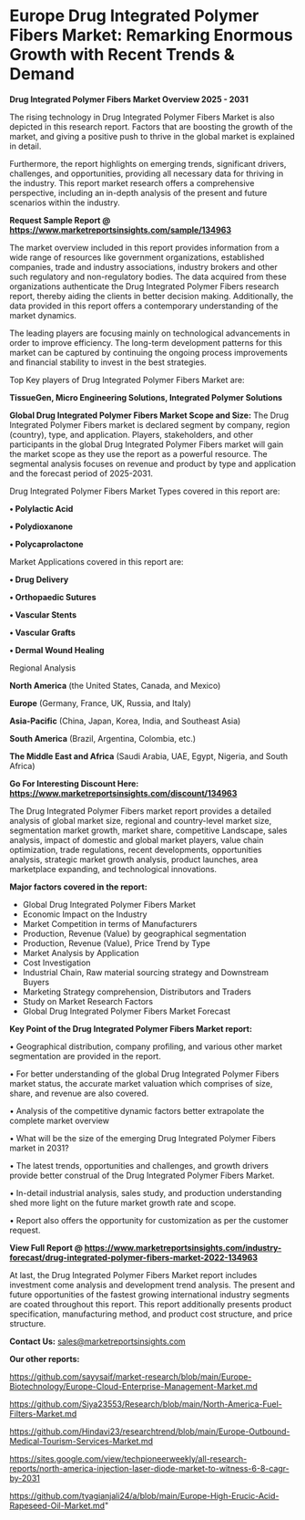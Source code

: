 # Europe Drug Integrated Polymer Fibers Market: Remarking Enormous Growth with Recent Trends & Demand

<Strong> Drug Integrated Polymer Fibers Market Overview 2025 - 2031</strong>

The rising technology in Drug Integrated Polymer Fibers Market is also depicted in this research report. Factors that are boosting the growth of the market, and giving a positive push to thrive in the global market is explained in detail.

Furthermore, the report highlights on emerging trends, significant drivers, challenges, and opportunities, providing all necessary data for thriving in the industry. This report market research offers a comprehensive perspective, including an in-depth analysis of the present and future scenarios within the industry.

<strong>Request Sample Report @ <a href=https://www.marketreportsinsights.com/sample/134963>https://www.marketreportsinsights.com/sample/134963</a></strong>

The market overview included in this report provides information from a wide range of resources like government organizations, established companies, trade and industry associations, industry brokers and other such regulatory and non-regulatory bodies. The data acquired from these organizations authenticate the Drug Integrated Polymer Fibers research report, thereby aiding the clients in better decision making. Additionally, the data provided in this report offers a contemporary understanding of the market dynamics.

The leading players are focusing mainly on technological advancements in order to improve efficiency. The long-term development patterns for this market can be captured by continuing the ongoing process improvements and financial stability to invest in the best strategies.

Top Key players of Drug Integrated Polymer Fibers Market are:

<strong>TissueGen, Micro Engineering Solutions, Integrated Polymer Solutions</strong>

<strong><b>Global Drug Integrated Polymer Fibers Market Scope and Size:</b></strong>
The Drug Integrated Polymer Fibers market is declared segment by company, region (country), type, and application. Players, stakeholders, and other participants in the global Drug Integrated Polymer Fibers market will gain the market scope as they use the report as a powerful resource. The segmental analysis focuses on revenue and product by type and application and the forecast period of 2025-2031.

Drug Integrated Polymer Fibers Market Types covered in this report are:

<strong>• Polylactic Acid

• Polydioxanone

• Polycaprolactone</strong>

Market Applications covered in this report are:

<strong>• Drug Delivery

• Orthopaedic Sutures

• Vascular Stents

• Vascular Grafts

• Dermal Wound Healing</strong> 

Regional Analysis

<strong>North America</strong> (the United States, Canada, and Mexico)

<strong>Europe</strong> (Germany, France, UK, Russia, and Italy)

<strong>Asia-Pacific</strong> (China, Japan, Korea, India, and Southeast Asia)

<strong>South America</strong> (Brazil, Argentina, Colombia, etc.)

<strong>The Middle East and Africa</strong> (Saudi Arabia, UAE, Egypt, Nigeria, and South Africa)

<strong>Go For Interesting Discount Here: <a href=https://www.marketreportsinsights.com/discount/134963>https://www.marketreportsinsights.com/discount/134963</a></strong>

The Drug Integrated Polymer Fibers market report provides a detailed analysis of global market size, regional and country-level market size, segmentation market growth, market share, competitive Landscape, sales analysis, impact of domestic and global market players, value chain optimization, trade regulations, recent developments, opportunities analysis, strategic market growth analysis, product launches, area marketplace expanding, and technological innovations.

<strong><b>Major factors covered in the report:</b></strong>
<ul>
  <li>Global Drug Integrated Polymer Fibers Market </li>
  <li>Economic Impact on the Industry</li>
  <li>Market Competition in terms of Manufacturers</li>
  <li>Production, Revenue (Value) by geographical segmentation</li>
  <li>Production, Revenue (Value), Price Trend by Type</li>
  <li>Market Analysis by Application</li>
  <li>Cost Investigation</li>
  <li>Industrial Chain, Raw material sourcing strategy and Downstream Buyers</li>
  <li>Marketing Strategy comprehension, Distributors and Traders</li>
  <li>Study on Market Research Factors</li>
  <li>Global Drug Integrated Polymer Fibers Market Forecast</li>
</ul>

<strong><b>Key Point of the Drug Integrated Polymer Fibers Market report:</b></strong>

• Geographical distribution, company profiling, and various other market segmentation are provided in the report.

• For better understanding of the global Drug Integrated Polymer Fibers market status, the accurate market valuation which comprises of size, share, and revenue are also covered.

• Analysis of the competitive dynamic factors better extrapolate the complete market overview

• What will be the size of the emerging Drug Integrated Polymer Fibers market in 2031?

• The latest trends, opportunities and challenges, and growth drivers provide better construal of the Drug Integrated Polymer Fibers Market.

• In-detail industrial analysis, sales study, and production understanding shed more light on the future market growth rate and scope.

• Report also offers the opportunity for customization as per the customer request.

<strong><b>View Full Report @ <a href=https://www.marketreportsinsights.com/industry-forecast/drug-integrated-polymer-fibers-market-2022-134963>https://www.marketreportsinsights.com/industry-forecast/drug-integrated-polymer-fibers-market-2022-134963</a></b></strong>


At last, the Drug Integrated Polymer Fibers Market report includes investment come analysis and development trend analysis. The present and future opportunities of the fastest growing international industry segments are coated throughout this report. This report additionally presents product specification, manufacturing method, and product cost structure, and price structure.

<strong>Contact Us:</strong>
sales@marketreportsinsights.com

<strong>Our other reports:</strong>

<a href=https://github.com/sayysaif/market-research/blob/main/Europe-Biotechnology/Europe-Cloud-Enterprise-Management-Market.md>https://github.com/sayysaif/market-research/blob/main/Europe-Biotechnology/Europe-Cloud-Enterprise-Management-Market.md</a>

<a href=https://github.com/Siya23553/Research/blob/main/North-America-Fuel-Filters-Market.md>https://github.com/Siya23553/Research/blob/main/North-America-Fuel-Filters-Market.md</a>

<a href=https://github.com/Hindavi23/researchtrend/blob/main/Europe-Outbound-Medical-Tourism-Services-Market.md>https://github.com/Hindavi23/researchtrend/blob/main/Europe-Outbound-Medical-Tourism-Services-Market.md</a>

<a href=https://sites.google.com/view/techpioneerweekly/all-research-reports/north-america-injection-laser-diode-market-to-witness-6-8-cagr-by-2031>https://sites.google.com/view/techpioneerweekly/all-research-reports/north-america-injection-laser-diode-market-to-witness-6-8-cagr-by-2031</a>

<a href=https://github.com/tyagianjali24/a/blob/main/Europe-High-Erucic-Acid-Rapeseed-Oil-Market.md>https://github.com/tyagianjali24/a/blob/main/Europe-High-Erucic-Acid-Rapeseed-Oil-Market.md</a>"
